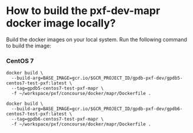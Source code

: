 # How to build the pxf-dev-mapr docker image locally?

Build the docker images on your local system. Run the following command to
build the image:

### CentOS 7

```
docker build \
  --build-arg=BASE_IMAGE=gcr.io/$GCR_PROJECT_ID/gpdb-pxf-dev/gpdb5-centos7-test-pxf:latest \
  --tag=gpdb5-centos7-test-pxf-mapr \
  -f ~/workspace/pxf/concourse/docker/mapr/Dockerfile .
```

```
docker build \
  --build-arg=BASE_IMAGE=gcr.io/$GCR_PROJECT_ID/gpdb-pxf-dev/gpdb6-centos7-test-pxf:latest \
  --tag=gpdb6-centos7-test-pxf-mapr \
  -f ~/workspace/pxf/concourse/docker/mapr/Dockerfile .
```
